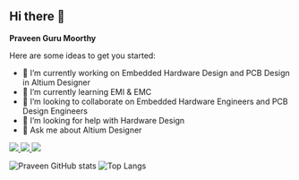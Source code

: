 ## Hi there 👋


**Praveen Guru Moorthy**




Here are some ideas to get you started:

- 🔭 I’m currently working on Embedded Hardware Design and PCB Design in Altium Designer 
- 🌱 I’m currently learning EMI & EMC
- 👯 I’m looking to collaborate on Embedded Hardware Engineers and PCB Design Engineers
- 🤔 I’m looking for help with Hardware Design
- 💬 Ask me about Altium Designer
  
[<img src="https://skillicons.dev/icons?i=linkedin"/> ](https://www.linkedin.com/in/Praveen-Guru-M) [<img src="https://skillicons.dev/icons?i=gmail&theme=light"/> ](https://mail.google.com/mail/u/0/?tab=rm&ogbl#inbox?compose=new) [<img src="https://img.shields.io/badge/altium%20designer-A5915F?style=for-the-badge&logo=altium%20designer&logoColor=white" /> ](https://www.altium.com/altium-designer)

![Praveen GitHub stats](https://github-readme-stats.vercel.app/api?username=PraveenGuru26&show_icons=true)
![Top Langs](https://github-readme-stats.vercel.app/api/top-langs/?username=PraveenGuru26&hide_progress=true)

